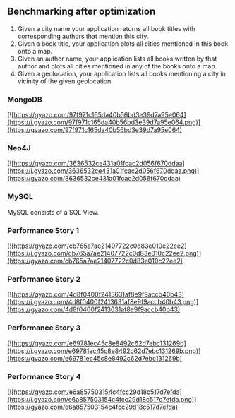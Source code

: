 ## Benchmarking after optimization

1. Given a city name your application returns all book titles with corresponding authors that mention this city.
2. Given a book title, your application plots all cities mentioned in this book onto a map.
3. Given an author name, your application lists all books written by that author and plots all cities mentioned in any of the books onto a map.
4. Given a geolocation, your application lists all books mentioning a city in vicinity of the given geolocation. 


### MongoDB

[![https://gyazo.com/97f971c165da40b56bd3e39d7a95e064](https://i.gyazo.com/97f971c165da40b56bd3e39d7a95e064.png)](https://gyazo.com/97f971c165da40b56bd3e39d7a95e064)

### Neo4J

[![https://gyazo.com/3636532ce431a01fcac2d056f670ddaa](https://i.gyazo.com/3636532ce431a01fcac2d056f670ddaa.png)](https://gyazo.com/3636532ce431a01fcac2d056f670ddaa)

### MySQL

MySQL consists of a SQL View.

### Performance Story 1
[![https://gyazo.com/cb765a7ae21407722c0d83e010c22ee2](https://i.gyazo.com/cb765a7ae21407722c0d83e010c22ee2.png)](https://gyazo.com/cb765a7ae21407722c0d83e010c22ee2)


### Performance Story 2
[![https://gyazo.com/4d8f0400f2413631af8e9f9accb40b43](https://i.gyazo.com/4d8f0400f2413631af8e9f9accb40b43.png)](https://gyazo.com/4d8f0400f2413631af8e9f9accb40b43)

### Performance Story 3

[![https://gyazo.com/e69781ec45c8e8492c62d7ebc131269b](https://i.gyazo.com/e69781ec45c8e8492c62d7ebc131269b.png)](https://gyazo.com/e69781ec45c8e8492c62d7ebc131269b)

### Performance Story 4

[![https://gyazo.com/e6a857503154c4fcc29d18c517d7efda](https://i.gyazo.com/e6a857503154c4fcc29d18c517d7efda.png)](https://gyazo.com/e6a857503154c4fcc29d18c517d7efda)
